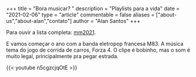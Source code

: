 +++
title = "Bora musicar? "
description = "Playlists para a vida"
date = "2021-02-06"
type = "article"
commentable = false
aliases = ["about-us","about-alan","contato"]
author = "Alan Santos"
+++

Para ouvir a lista completa: [mm2021](https://music.youtube.com/playlist?list=PLYgwqzinSWnFMYr0-Sc-gHtjRUvsTCEor). 

E vamos começar o ano com a banda eletropop francesa M83.  A música tema do jogo de corrida de carros, Forza 4. O clipe é bobinho, mas o som é muito legal, principalmente pra pegar estrada.

{{< youtube n5cgzcjqOtE >}}


